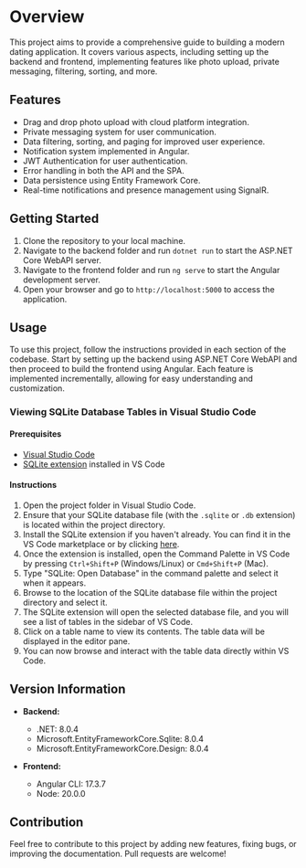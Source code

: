 # Overview

This project aims to provide a comprehensive guide to building a modern dating application. It covers various aspects, including setting up the backend and frontend, implementing features like photo upload, private messaging, filtering, sorting, and more.

## Features

- Drag and drop photo upload with cloud platform integration.
- Private messaging system for user communication.
- Data filtering, sorting, and paging for improved user experience.
- Notification system implemented in Angular.
- JWT Authentication for user authentication.
- Error handling in both the API and the SPA.
- Data persistence using Entity Framework Core.
- Real-time notifications and presence management using SignalR.

## Getting Started

1. Clone the repository to your local machine.
2. Navigate to the backend folder and run `dotnet run` to start the ASP.NET Core WebAPI server.
3. Navigate to the frontend folder and run `ng serve` to start the Angular development server.
4. Open your browser and go to `http://localhost:5000` to access the application.

## Usage

To use this project, follow the instructions provided in each section of the codebase. Start by setting up the backend using ASP.NET Core WebAPI and then proceed to build the frontend using Angular. Each feature is implemented incrementally, allowing for easy understanding and customization.

### Viewing SQLite Database Tables in Visual Studio Code

#### Prerequisites
- [Visual Studio Code](https://code.visualstudio.com/)
- [SQLite extension](https://marketplace.visualstudio.com/items?itemName=alexcvzz.vscode-sqlite) installed in VS Code

#### Instructions
1. Open the project folder in Visual Studio Code.
2. Ensure that your SQLite database file (with the `.sqlite` or `.db` extension) is located within the project directory.
3. Install the SQLite extension if you haven't already. You can find it in the VS Code marketplace or by clicking [here](https://marketplace.visualstudio.com/items?itemName=alexcvzz.vscode-sqlite).
4. Once the extension is installed, open the Command Palette in VS Code by pressing `Ctrl+Shift+P` (Windows/Linux) or `Cmd+Shift+P` (Mac).
5. Type "SQLite: Open Database" in the command palette and select it when it appears.
6. Browse to the location of the SQLite database file within the project directory and select it.
7. The SQLite extension will open the selected database file, and you will see a list of tables in the sidebar of VS Code.
8. Click on a table name to view its contents. The table data will be displayed in the editor pane.
9. You can now browse and interact with the table data directly within VS Code.

## Version Information

- **Backend:**
  - .NET: 8.0.4
  - Microsoft.EntityFrameworkCore.Sqlite: 8.0.4
  - Microsoft.EntityFrameworkCore.Design: 8.0.4

- **Frontend:**
  - Angular CLI: 17.3.7
  - Node: 20.0.0

## Contribution

Feel free to contribute to this project by adding new features, fixing bugs, or improving the documentation. Pull requests are welcome!

